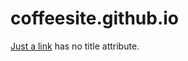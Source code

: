 # coffeesite.github.io
[Just a link](https://github.com/CoffeeSite/coffeesite.github.io/blob/master/a.txt) has no title attribute.
